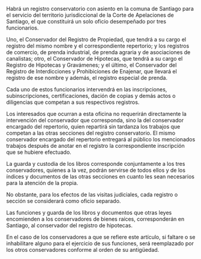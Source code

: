 Habrá un registro conservatorio con asiento en la comuna de Santiago para el servicio del territorio jurisdiccional de la Corte de Apelaciones de Santiago, el que constituirá un solo oficio desempeñado por tres funcionarios.

Uno, el Conservador del Registro de Propiedad, que tendrá a su cargo el registro del mismo nombre y el correspondiente repertorio; y los registros de comercio, de prenda industrial, de prenda agraria y de asociaciones de canalistas; otro, el Conservador de Hipotecas, que tendrá a su cargo el Registro de Hipotecas y Gravámenes; y el último, el Conservador del Registro de Interdicciones y Prohibiciones de Enajenar, que llevará el registro de ese nombre y además, el registro especial de prenda.

Cada uno de estos funcionarios intervendrá en las inscripciones, subinscripciones, certificaciones, dación de copias y demás actos o diligencias que competan a sus respectivos registros.

Los interesados que ocurran a esta oficina no requerirán directamente la intervención del conservador que corresponda, sino la del conservador encargado del repertorio, quien repartirá sin tardanza los trabajos que competan a las otras secciones del registro conservatorio. El mismo conservador encargado del repertorio entregará al público los mencionados trabajos después de anotar en el registro la correspondiente inscripción que se hubiere efectuado.

La guarda y custodia de los libros corresponde conjuntamente a los tres conservadores, quienes a la vez, podrán servirse de todos ellos y de los índices y documentos de las otras secciones en cuanto les sean necesarios para la atención de la propia.

No obstante, para los efectos de las visitas judiciales, cada registro o sección se considerará como oficio separado.

Las funciones y guarda de los libros y documentos que otras leyes encomienden a los conservadores de bienes raíces, corresponderán en Santiago, al conservador del registro de hipotecas.

En el caso de los conservadores a que se refiere este artículo, si faltare o se inhabilitare alguno para el ejercicio de sus funciones, será reemplazado por los otros conservadores conforme al orden de su antigüedad.
